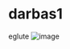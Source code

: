 # darbas1
eglute
![image](https://user-images.githubusercontent.com/113950920/201520127-d158e790-1562-4c21-bf96-17331d88f8ca.png)
